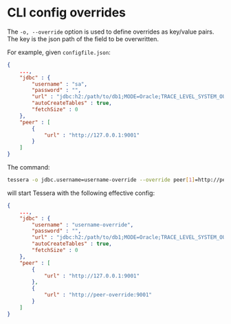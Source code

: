 # CLI config overrides 

The `-o, --override` option is used to define overrides as key/value pairs.  The key is the json path of the field to be overwritten.

For example, given `configfile.json`:
```json
{
    ...,
    "jdbc" : {
        "username" : "sa",
        "password" : "",
        "url" : "jdbc:h2:/path/to/db1;MODE=Oracle;TRACE_LEVEL_SYSTEM_OUT=0",
        "autoCreateTables" : true,
        "fetchSize" : 0
    },    
    "peer" : [ 
        {
            "url" : "http://127.0.0.1:9001"
        }
    ]
}
```

The command:
```bash
tessera -o jdbc.username=username-override --override peer[1]=http://peer-override:9001
```

will start Tessera with the following effective config:
```json
{
    ...,
    "jdbc" : {
        "username" : "username-override",
        "password" : "",
        "url" : "jdbc:h2:/path/to/db1;MODE=Oracle;TRACE_LEVEL_SYSTEM_OUT=0",
        "autoCreateTables" : true,
        "fetchSize" : 0
    },    
    "peer" : [ 
        {
            "url" : "http://127.0.0.1:9001"
        },
        {
            "url" : "http://peer-override:9001"
        }
    ]
}
```
